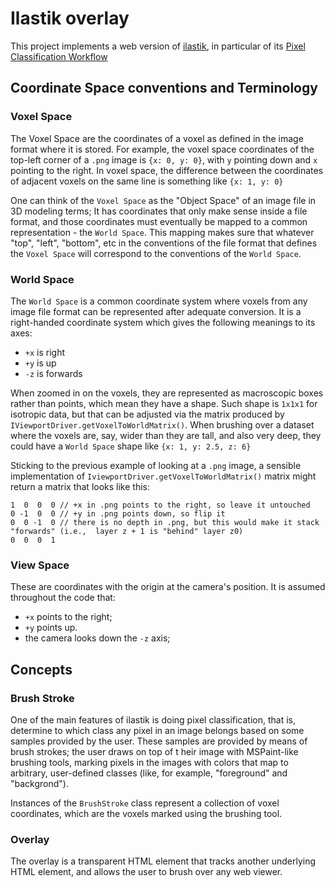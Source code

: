 # Ilastik overlay

This project implements a web version of [ilastik](https://www.ilastik.org/), in particular of its [Pixel Classification Workflow](https://www.ilastik.org/documentation/pixelclassification/pixelclassification)

## Coordinate Space conventions  and Terminology

### Voxel Space

The Voxel Space are the coordinates of a voxel as defined in the image format where it is stored. For example, the voxel space coordinates of the top-left corner of a `.png` image is `{x: 0, y: 0}`, with `y` pointing down and `x` pointing to the right. In voxel space, the difference between the coordinates of adjacent voxels on the same line is something like `{x: 1, y: 0}`

One can think of the `Voxel Space` as the "Object Space" of an image file in 3D modeling terms; It has coordinates that only make sense inside a file format, and those coordinates must eventually be mapped to a common representation - the `World Space`. This mapping makes sure that whatever "top", "left", "bottom", etc in the conventions of the file format that defines the `Voxel Space` will correspond to the conventions of the `World Space`.

### World Space

The `World Space` is a common coordinate system where voxels from any image file format can be represented after adequate conversion. It is a right-handed coordinate system which gives the following meanings to its axes:
- `+x` is right
- `+y` is up
- `-z` is forwards

When zoomed in on the voxels, they are represented as macroscopic boxes rather than points, which mean they have a shape. Such shape is `1x1x1` for isotropic data, but that can be adjusted via the matrix produced by `IViewportDriver.getVoxelToWorldMatrix()`. When brushing over a dataset where the voxels are, say, wider than they are tall, and also very deep, they could have a `World Space` shape like `{x: 1, y: 2.5, z: 6}`

Sticking to the previous example of looking at a `.png` image, a sensible implementation of `IviewportDriver.getVoxelToWorldMatrix()` matrix might return a matrix that looks like this:

```
1  0  0  0 // +x in .png points to the right, so leave it untouched
0 -1  0  0 // +y in .png points down, so flip it
0  0 -1  0 // there is no depth in .png, but this would make it stack "forwards" (i.e.,  layer z + 1 is "behind" layer z0)
0  0  0  1
```

### View Space

These are coordinates with the origin at the camera's position. It is assumed throughout the code that:
 - `+x` points to the right;
 - `+y` points up.
 - the camera looks down the `-z` axis;


## Concepts

### Brush Stroke

One of the main features of ilastik is doing pixel classification, that is, determine to which class any pixel in an image belongs based on some samples provided by the user. These samples are provided by means of brush strokes; the user draws on top of t heir image with MSPaint-like brushing tools, marking pixels in the images with colors that map to arbitrary, user-defined classes (like, for example, "foreground" and "backgrond").

Instances of the `BrushStroke` class represent a collection of voxel coordinates, which are the voxels marked using the brushing tool.

### Overlay

The overlay is a transparent HTML element that tracks another underlying HTML element, and allows the user to brush over any web viewer.
